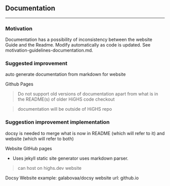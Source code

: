 ## Documentation
-------------

### Motivation

Documentation has a possibility of inconsistency between the website Guide and the Readme.
Modify automatically as code is updated. See motivation-guidelines-documentation.md.

### Suggested improvement
  auto generate documentation from markdown for website

Github Pages
> Do not support old versions of documentation apart from what is in the
  README(s) of older HiGHS code checkout

> documentation will be outside of HiGHS repo

### Suggestion improvement implementation

docsy is needed to merge what is now in README (which will refer to it) and
website (which will refer to both) 

Website
GitHub pages
  - Uses jekyll static site generator uses markdown parser.
> can host on highs.dev website 

Docsy
  Website example: galabovaa/docsy
  website url: github.io